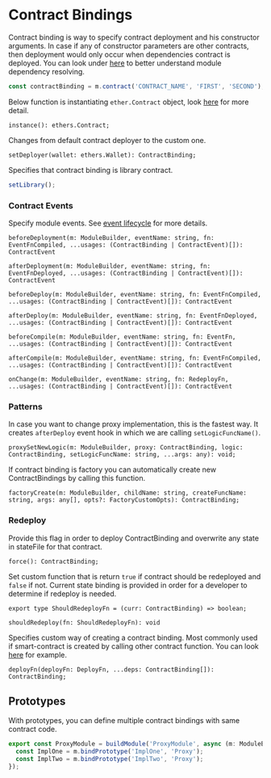 # Contract Bindings

Contract binding is way to specify contract deployment and his constructor arguments. In case if any of constructor
parameters are other contracts, then deployment would only occur when dependencies contract is deployed. You can look
under [here](../module_deps_resovler/module_deps_resolver.md) to better understand module dependency resolving.

```typescript
const contractBinding = m.contract('CONTRACT_NAME', 'FIRST', 'SECOND');
```

Below function is instantiating `ether.Contract` object, look [here](./contract_instance.md) for more detail.

```
instance(): ethers.Contract;
```

Changes from default contract deployer to the custom one.

```
setDeployer(wallet: ethers.Wallet): ContractBinding;
```

Specifies that contract binding is library contract.

```typescript
setLibrary();
```

### Contract Events

Specify module events. See [event lifecycle](./events.md) for more details.

```  
beforeDeployment(m: ModuleBuilder, eventName: string, fn: EventFnCompiled, ...usages: (ContractBinding | ContractEvent)[]): ContractEvent

afterDeployment(m: ModuleBuilder, eventName: string, fn: EventFnDeployed, ...usages: (ContractBinding | ContractEvent)[]): ContractEvent

beforeDeploy(m: ModuleBuilder, eventName: string, fn: EventFnCompiled, ...usages: (ContractBinding | ContractEvent)[]): ContractEvent

afterDeploy(m: ModuleBuilder, eventName: string, fn: EventFnDeployed, ...usages: (ContractBinding | ContractEvent)[]): ContractEvent

beforeCompile(m: ModuleBuilder, eventName: string, fn: EventFn, ...usages: (ContractBinding | ContractEvent)[]): ContractEvent

afterCompile(m: ModuleBuilder, eventName: string, fn: EventFnCompiled, ...usages: (ContractBinding | ContractEvent)[]): ContractEvent

onChange(m: ModuleBuilder, eventName: string, fn: RedeployFn, ...usages: (ContractBinding | ContractEvent)[]): ContractEvent
```

### Patterns

In case you want to change proxy implementation, this is the fastest way. It creates `afterDeploy` event hook in which
we are calling `setLogicFuncName()`.

```
proxySetNewLogic(m: ModuleBuilder, proxy: ContractBinding, logic: ContractBinding, setLogicFuncName: string, ...args: any): void;
```

If contract binding is factory you can automatically create new ContractBindings by calling this function.

```
factoryCreate(m: ModuleBuilder, childName: string, createFuncName: string, args: any[], opts?: FactoryCustomOpts): ContractBinding;
```

### Redeploy

Provide this flag in order to deploy ContractBinding and overwrite any state in stateFile for that contract.

```
force(): ContractBinding;
```

Set custom function that is return `true` if contract should be redeployed and `false` if not. Current state binding is
provided in order for a developer to determine if redeploy is needed.

```
export type ShouldRedeployFn = (curr: ContractBinding) => boolean;

shouldRedeploy(fn: ShouldRedeployFn): void
```

Specifies custom way of creating a contract binding. Most commonly used if smart-contract is created by calling other
contract function. You can look [here](../../../example/patterns/deployment/factory.module.ts) for example.

```
deployFn(deployFn: DeployFn, ...deps: ContractBinding[]): ContractBinding;
```

## Prototypes

With prototypes, you can define multiple contract bindings with same contract code.

```typescript
export const ProxyModule = buildModule('ProxyModule', async (m: ModuleBuilder) => {
  const ImplOne = m.bindPrototype('ImplOne', 'Proxy');
  const ImplTwo = m.bindPrototype('ImplTwo', 'Proxy');
});
```
